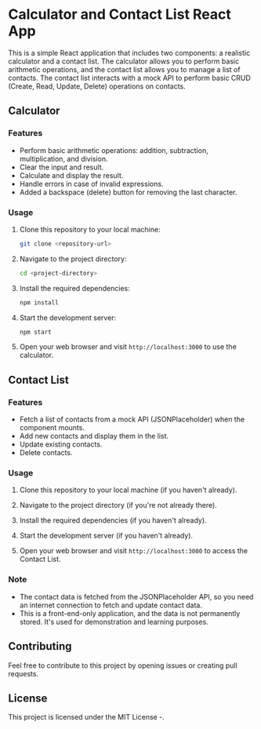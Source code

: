 # Calculator and Contact List React App

This is a simple React application that includes two components: a realistic calculator and a contact list. The calculator allows you to perform basic arithmetic operations, and the contact list allows you to manage a list of contacts. The contact list interacts with a mock API to perform basic CRUD (Create, Read, Update, Delete) operations on contacts.

## Calculator

### Features

- Perform basic arithmetic operations: addition, subtraction, multiplication, and division.
- Clear the input and result.
- Calculate and display the result.
- Handle errors in case of invalid expressions.
- Added a backspace (delete) button for removing the last character.

### Usage

1. Clone this repository to your local machine:

   ```bash
   git clone <repository-url>
   ```

2. Navigate to the project directory:

   ```bash
   cd <project-directory>
   ```

3. Install the required dependencies:

   ```bash
   npm install
   ```

4. Start the development server:

   ```bash
   npm start
   ```

5. Open your web browser and visit `http://localhost:3000` to use the calculator.

## Contact List

### Features

- Fetch a list of contacts from a mock API (JSONPlaceholder) when the component mounts.
- Add new contacts and display them in the list.
- Update existing contacts.
- Delete contacts.

### Usage

1. Clone this repository to your local machine (if you haven't already).

2. Navigate to the project directory (if you're not already there).

3. Install the required dependencies (if you haven't already).

4. Start the development server (if you haven't already).

5. Open your web browser and visit `http://localhost:3000` to access the Contact List.

### Note

- The contact data is fetched from the JSONPlaceholder API, so you need an internet connection to fetch and update contact data.
- This is a front-end-only application, and the data is not permanently stored. It's used for demonstration and learning purposes.

## Contributing

Feel free to contribute to this project by opening issues or creating pull requests.

## License

This project is licensed under the MIT License -.
